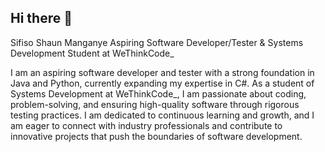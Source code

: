 ## Hi there 👋

Sifiso Shaun Manganye
Aspiring Software Developer/Tester & Systems Development Student at WeThinkCode_

I am an aspiring software developer and tester with a strong foundation in Java and Python, currently expanding my expertise in C#. As a student of Systems Development at WeThinkCode_, I am passionate about coding, problem-solving, and ensuring high-quality software through rigorous testing practices. I am dedicated to continuous learning and growth, and I am eager to connect with industry professionals and contribute to innovative projects that push the boundaries of software development.
